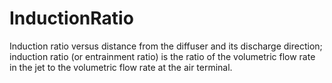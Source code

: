 InductionRatio
==============

Induction ratio versus distance from the diffuser and its discharge direction; induction ratio (or entrainment ratio) is the ratio of the volumetric flow rate in the jet to the volumetric flow rate at the air terminal.
